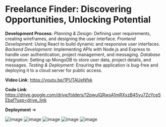 # Freelance Finder: Discovering Opportunities, Unlocking Potential

**Development Process**:
*Planning & Design*: Defining user requirements, creating wireframes, and designing the user interface.
*Frontend Development*: Using React to build dynamic and responsive user interfaces.
*Backend Development*: Implementing APIs with Node.js and Express to handle user authentication, project management, and messaging.
*Database Integration*: Setting up MongoDB to store user data, project details, and messages.
*Testing & Deployment*: Ensuring the application is bug-free and deploying it to a cloud server for public access.

**Video Link**: https://youtu.be/1PUTAUeNfsk

**Code Link**: https://drive.google.com/drive/folders/12pwulQRwsA1mRXxzB45yu7ZcYceSEbaf?usp=drive_link

**Deployment** =>

![image](https://github.com/user-attachments/assets/0375dc14-1e3d-4e20-ac29-5c9cff26dc8c)
![image](https://github.com/user-attachments/assets/d7d0fc91-d85b-41c9-a4e3-d6beac7faf28)
![image](https://github.com/user-attachments/assets/953df077-5957-434d-bbf8-aa1f8dd8a2c3)
![image](https://github.com/user-attachments/assets/648d2d38-76f6-4f3e-8eb2-285900af82b7)
![image](https://github.com/user-attachments/assets/5e970622-fe83-4b43-83b4-e5b3d64a85c1)
